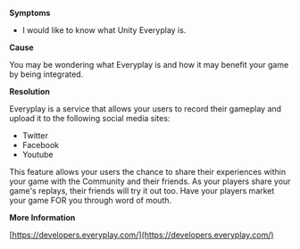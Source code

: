 
        

**Symptoms** 

*   I would like to know what Unity Everyplay is.

**Cause** 

You may be wondering what Everyplay is and how it may benefit your game by being integrated.

**Resolution** 

Everyplay is a service that allows your users to record their gameplay and upload it to the following social media sites:

*   Twitter
*   Facebook
*   Youtube

This feature allows your users the chance to share their experiences within your game with the Community and their friends. As your players share your game's replays, their friends will try it out too. Have your players market your game FOR you through word of mouth.

**More Information** 

[https://developers.everyplay.com/](https://developers.everyplay.com/)

      